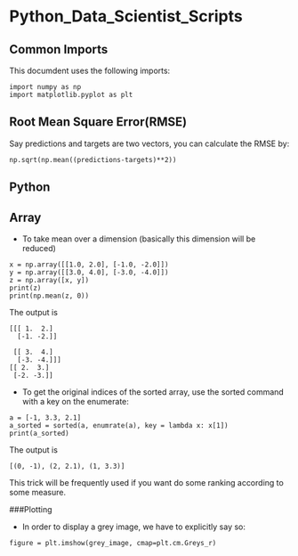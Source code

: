 # Python_Data_Scientist_Scripts

## Common Imports
This documdent uses the following imports:
```
import numpy as np
import matplotlib.pyplot as plt
```

## Root Mean Square Error(RMSE)
Say predictions and targets are two vectors, you can calculate the RMSE by:
```
np.sqrt(np.mean((predictions-targets)**2))
```

## Python

## Array

* To take mean over a dimension (basically this dimension will be reduced)
```
x = np.array([[1.0, 2.0], [-1.0, -2.0]])
y = np.array([[3.0, 4.0], [-3.0, -4.0]])
z = np.array([x, y])
print(z)
print(np.mean(z, 0))
```
The output is 
```
[[[ 1.  2.]
  [-1. -2.]]

 [[ 3.  4.]
  [-3. -4.]]]
[[ 2.  3.]
 [-2. -3.]]
```

* To get the original indices of the sorted array, use the sorted command with a key on the enumerate:
```
a = [-1, 3.3, 2.1]
a_sorted = sorted(a, enumrate(a), key = lambda x: x[1])
print(a_sorted)
```
The output is
```
[(0, -1), (2, 2.1), (1, 3.3)]
```
This trick will be frequently used if you want do some ranking according to some measure. 

###Plotting

* In order to display a grey image, we have to explicitly say so: 
```
figure = plt.imshow(grey_image, cmap=plt.cm.Greys_r)
```

